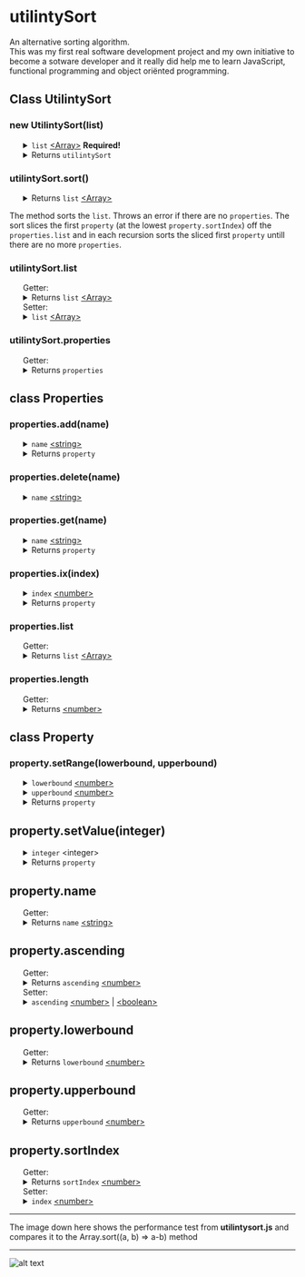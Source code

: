 # utilintySort
An alternative sorting algorithm.
<br>
This was my first real software development project and my own initiative to become a sotware developer and it really did help me to learn JavaScript, functional programming and object oriënted programming.
<br>
<h2>Class UtilintySort</h2>
<h3>new UtilintySort(list)</h3>
<ul>
	<details>
		<summary>
			<code>list</code> <a href="https://developer.mozilla.org/en-US/docs/Web/JavaScript/Reference/Global_Objects/Array">&lt;Array&gt;</a> <b>Required!</b>
		</summary>
		The array must contain items of the type <a href="https://developer.mozilla.org/en-US/docs/Web/JavaScript/Reference/Global_Objects/Object">&lt;Object&gt;</a>. Those can be instances from a class or raw objects.
	</details>
	<details>
		<summary>
			Returns <code>utilintySort</code>
		</summary>
	</details>
</ul>
<h3>utilintySort.sort()</h3>
<ul>
	<details>
		<summary>
			Returns <code>list</code> <a href="https://developer.mozilla.org/en-US/docs/Web/JavaScript/Reference/Global_Objects/Array">&lt;Array&gt;</a>
		</summary>
	</details>
</ul>
The method sorts the <code>list</code>. Throws an error if there are no <code>properties</code>. The sort slices the first <code>property</code> (at the lowest <code>property.sortIndex</code>) off the <code>properties.list</code> and in each recursion sorts the sliced first <code>property</code> untill there are no more <code>properties</code>.
<h3>utilintySort.list</h3>
<ul>
	Getter:
	<details>
		<summary>
			Returns <code>list</code> <a href="https://developer.mozilla.org/en-US/docs/Web/JavaScript/Reference/Global_Objects/Array">&lt;Array&gt;</a>
		</summary>
		Returns initial unsorted list.
	</details>
	Setter:
	<details>
		<summary>
			<code>list</code> <a href="https://developer.mozilla.org/en-US/docs/Web/JavaScript/Reference/Global_Objects/Array">&lt;Array&gt;</a>
		</summary>
		If not an array an error is thrown.
	</details>
</ul>
<h3>utilintySort.properties</h3>
<ul>
	Getter:
	<details>
		<summary>
			Returns <code>properties</code>
		</summary>
		An instance of the class <code>Properties</code>. Developers can manage how <code>properties</code> are to be sorted.
	</details>
</ul>
<h2>class Properties</h2>
<h3>properties.add(name)</h3>
<ul>
	<details>
		<summary>
			<code>name</code> <a href="https://developer.mozilla.org/en-US/docs/Web/JavaScript/Data_structures#String_type">&lt;string&gt;</a>
		</summary>
	</details>
	<details>
		<summary>
			Returns <code>property</code>
		</summary>
		Allows chaining operations on the property after being created.
	</details>
</ul>
<h3>properties.delete(name)</h3>
<ul>
	<details>
		<summary>
			<code>name</code> <a href="https://developer.mozilla.org/en-US/docs/Web/JavaScript/Data_structures#String_type">&lt;string&gt;</a>
		</summary>
	</details>
</ul>
<h3>properties.get(name)</h3>
<ul>
	<details>
		<summary>
			<code>name</code> <a href="https://developer.mozilla.org/en-US/docs/Web/JavaScript/Data_structures#String_type">&lt;string&gt;</a>
		</summary>
	</details>
	<details>
		<summary>
			Returns <code>property</code>
		</summary>
		Allows chaining operations on the property after being created.
	</details>
</ul>
<h3>properties.ix(index)</h3>
<ul>
	<details>
		<summary>
			<code>index</code> <a href="https://developer.mozilla.org/en-US/docs/Web/JavaScript/Data_structures#Number_type">&lt;number&gt;</a>
		</summary>
	</details>
	<details>
		<summary>
			Returns <code>property</code>
		</summary>
		Allows chaining operations on the property after being created.
	</details>
</ul>
<h3>properties.list</h3>
<ul>
	Getter:
	<details>
		<summary>
			Returns <code>list</code> <a href="https://developer.mozilla.org/en-US/docs/Web/JavaScript/Reference/Global_Objects/Array">&lt;Array&gt;</a>
		</summary>
		The list of <code>properties</code> is ordered by <code>property.sortIndex</code> from low to high. However when <code>property</code>'s <code>ascending</code> is <code>0</code> (e.g. have their value set instead of range), it is returned before <code>property</code>'s with <code>ascending</code> on <code>true</code> (1) or <code>false</code> (-1) as it will boost performance and the result is no different.
	</details>
</ul>
<h3>properties.length</h3>
<ul>
	Getter:
	<details>
		<summary>
			Returns <a href="https://developer.mozilla.org/en-US/docs/Web/JavaScript/Data_structures#Number_type">&lt;number&gt;</a>
		</summary>
	</details>
</ul>
<h2>class Property</h2>
<h3>property.setRange(lowerbound, upperbound)</h3>
<ul>
	<details>
		<summary>
			<code>lowerbound</code> <a href="https://developer.mozilla.org/en-US/docs/Web/JavaScript/Data_structures#Number_type">&lt;number&gt;</a>
		</summary>
		When <code>lowerbound</code> smaller than <code>upperbound</code> the <code>ascending</code> is set to 1 <code>true</code>. When <code>lowerbound</code> equals <code>upperbound</code> the <code>ascending</code> is set to 0. When <code>lowerbound</code> greater than <code>upperbound</code> the <code>ascending</code> is set to -1 <code>false</code>.
	</details>
	<details>
		<summary>
			<code>upperbound</code> <a href="https://developer.mozilla.org/en-US/docs/Web/JavaScript/Data_structures#Number_type">&lt;number&gt;</a>
		</summary>
		When <code>upperbound</code> greater than <code>lowerbound</code> the <code>ascending</code> is set to 1 <code>true</code>. When <code>upperbound</code> equals <code>lowerbound</code> the <code>ascending</code> is set to 0. When <code>upperbound</code> smaller than <code>lowerbound</code> the <code>ascending</code> is set to -1 <code>false</code>.
	</details>
	<details>
		<summary>
			Returns <code>property</code>
		</summary>
		Allows chaining operations on the property after being setting range.
	</details>
</ul>
<h2>property.setValue(integer)</h2>
<ul>
	<details>
		<summary>
			<code>integer</code>  &lt;integer&gt;
		</summary>
		Sets the <code>ascending</code> to 0.
	</details>
	<details>
		<summary>
			Returns <code>property</code>
		</summary>
		Allows chaining operations on the property after being setting range.
	</details>
</ul>
<h2>property.name</h2>
<ul>
	Getter:
	<details>
		<summary>
			Returns <code>name</code> <a href="https://developer.mozilla.org/en-US/docs/Web/JavaScript/Data_structures#String_type">&lt;string&gt;</a>
		</summary>
	</details>
</ul>
<h2>property.ascending</h2>
<ul>
	Getter:
	<details>
		<summary>
			Returns <code>ascending</code> <a href="https://developer.mozilla.org/en-US/docs/Web/JavaScript/Data_structures#Number_type">&lt;number&gt;</a>
		</summary>
	</details>
	Setter:
	<details>
		<summary>
			<code>ascending</code> <a href="https://developer.mozilla.org/en-US/docs/Web/JavaScript/Data_structures#Number_type">&lt;number&gt;</a> | <a href="https://developer.mozilla.org/en-US/docs/Web/JavaScript/Data_structures#boolean_type">&lt;boolean&gt;</a>
		</summary>
		If set to <code>true</code> / <code>false</code> actualy sets value to 1 / -1. If ascending was reversed, e.g. 1 set to -1 or -1 set to 1, the <code>lowerbound</code> and <code>upperbound</code> are also reversed.
	</details>
</ul>
<h2>property.lowerbound</h2>
<ul>
	Getter:
	<details>
		<summary>
			Returns <code>lowerbound</code> <a href="https://developer.mozilla.org/en-US/docs/Web/JavaScript/Data_structures#Number_type">&lt;number&gt;</a>
		</summary>
	</details>
</ul>
<h2>property.upperbound</h2>
<ul>
	Getter:
	<details>
		<summary>
			Returns <code>upperbound</code> <a href="https://developer.mozilla.org/en-US/docs/Web/JavaScript/Data_structures#Number_type">&lt;number&gt;</a>
		</summary>
	</details>
</ul>
<h2>property.sortIndex</h2>
<ul>
	Getter:
	<details>
		<summary>
			Returns <code>sortIndex</code> <a href="https://developer.mozilla.org/en-US/docs/Web/JavaScript/Data_structures#Number_type">&lt;number&gt;</a>
		</summary>
	</details>
	Setter:
	<details>
		<summary>
			<code>index</code> <a href="https://developer.mozilla.org/en-US/docs/Web/JavaScript/Data_structures#Number_type">&lt;number&gt;</a>
		</summary>
		Setting the property's <code>sortIndex</code> will move it up or down the <code>properties.list</code>. The sort slices the first <code>property</code> (at the lowest <code>sortIndex</code>) off the <code>properties.list</code> and in each recursion sorts the sliced first <code>property</code> untill there are no more <code>properties</code>.
	</details>
</ul>

_______________________________________________________________________________________________________________________
The image down here shows the performance test from <b>utilintysort.js</b> and compares it to the Array.sort((a, b) => a-b) method
_______________________________________________________________________________________________________________________
![alt text](https://pbs.twimg.com/media/EwKUN0iXYAMw2Ev?format=png&name=large)
